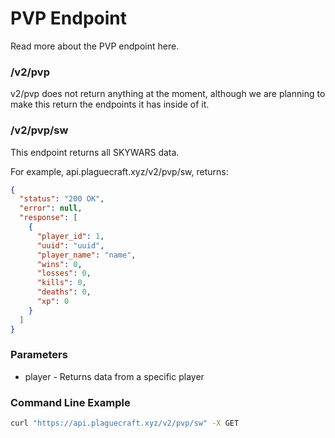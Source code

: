 # PVP Endpoint
Read more about the PVP endpoint here.

### /v2/pvp
v2/pvp does not return anything at the moment, although we are planning to make this return the endpoints it has inside of it.

### /v2/pvp/sw
This endpoint returns all SKYWARS data.

For example, api.plaguecraft.xyz/v2/pvp/sw, returns:
```json
{
  "status": "200 OK",
  "error": null,
  "response": [
    {
      "player_id": 1,
      "uuid": "uuid",
      "player_name": "name",
      "wins": 0,
      "losses": 0,
      "kills": 0,
      "deaths": 0,
      "xp": 0
    }
  ]
}
```

### Parameters
* player - Returns data from a specific player

### Command Line Example
```bash
curl "https://api.plaguecraft.xyz/v2/pvp/sw" -X GET
```